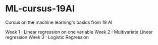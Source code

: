 # ML-cursus-19AI
Cursus on the machine learning's basics from 19 AI

Week 1 : Linear regression on one variable
Week 2 : Multivariate Linear regression
Week 3 : Logistic Regression
